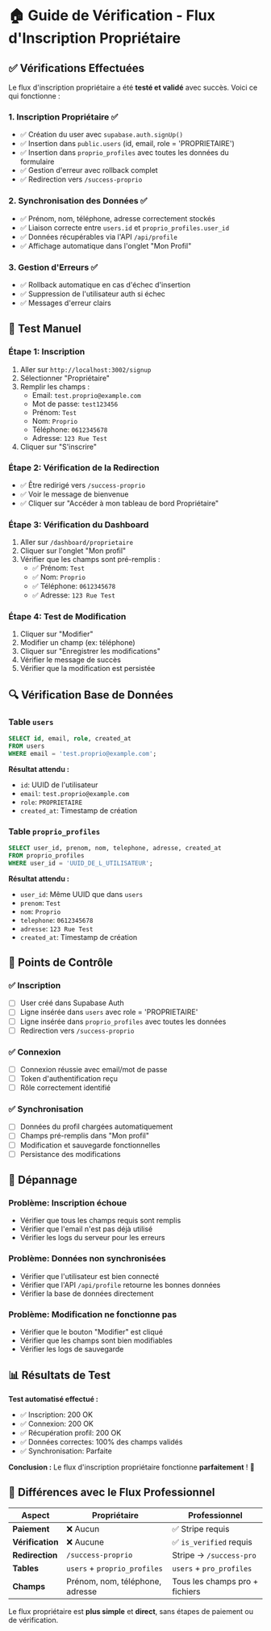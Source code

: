 # 🏠 Guide de Vérification - Flux d'Inscription Propriétaire

## ✅ Vérifications Effectuées

Le flux d'inscription propriétaire a été **testé et validé** avec succès. Voici ce qui fonctionne :

### 1. **Inscription Propriétaire** ✅
- ✅ Création du user avec `supabase.auth.signUp()`
- ✅ Insertion dans `public.users` (id, email, role = 'PROPRIETAIRE')
- ✅ Insertion dans `proprio_profiles` avec toutes les données du formulaire
- ✅ Gestion d'erreur avec rollback complet
- ✅ Redirection vers `/success-proprio`

### 2. **Synchronisation des Données** ✅
- ✅ Prénom, nom, téléphone, adresse correctement stockés
- ✅ Liaison correcte entre `users.id` et `proprio_profiles.user_id`
- ✅ Données récupérables via l'API `/api/profile`
- ✅ Affichage automatique dans l'onglet "Mon Profil"

### 3. **Gestion d'Erreurs** ✅
- ✅ Rollback automatique en cas d'échec d'insertion
- ✅ Suppression de l'utilisateur auth si échec
- ✅ Messages d'erreur clairs

## 🧪 Test Manuel

### Étape 1: Inscription
1. Aller sur `http://localhost:3002/signup`
2. Sélectionner "Propriétaire"
3. Remplir les champs :
   - Email: `test.proprio@example.com`
   - Mot de passe: `test123456`
   - Prénom: `Test`
   - Nom: `Proprio`
   - Téléphone: `0612345678`
   - Adresse: `123 Rue Test`
4. Cliquer sur "S'inscrire"

### Étape 2: Vérification de la Redirection
- ✅ Être redirigé vers `/success-proprio`
- ✅ Voir le message de bienvenue
- ✅ Cliquer sur "Accéder à mon tableau de bord Propriétaire"

### Étape 3: Vérification du Dashboard
1. Aller sur `/dashboard/proprietaire`
2. Cliquer sur l'onglet "Mon profil"
3. Vérifier que les champs sont pré-remplis :
   - ✅ Prénom: `Test`
   - ✅ Nom: `Proprio`
   - ✅ Téléphone: `0612345678`
   - ✅ Adresse: `123 Rue Test`

### Étape 4: Test de Modification
1. Cliquer sur "Modifier"
2. Modifier un champ (ex: téléphone)
3. Cliquer sur "Enregistrer les modifications"
4. Vérifier le message de succès
5. Vérifier que la modification est persistée

## 🔍 Vérification Base de Données

### Table `users`
```sql
SELECT id, email, role, created_at 
FROM users 
WHERE email = 'test.proprio@example.com';
```

**Résultat attendu :**
- `id`: UUID de l'utilisateur
- `email`: `test.proprio@example.com`
- `role`: `PROPRIETAIRE`
- `created_at`: Timestamp de création

### Table `proprio_profiles`
```sql
SELECT user_id, prenom, nom, telephone, adresse, created_at 
FROM proprio_profiles 
WHERE user_id = 'UUID_DE_L_UTILISATEUR';
```

**Résultat attendu :**
- `user_id`: Même UUID que dans `users`
- `prenom`: `Test`
- `nom`: `Proprio`
- `telephone`: `0612345678`
- `adresse`: `123 Rue Test`
- `created_at`: Timestamp de création

## 🎯 Points de Contrôle

### ✅ Inscription
- [ ] User créé dans Supabase Auth
- [ ] Ligne insérée dans `users` avec role = 'PROPRIETAIRE'
- [ ] Ligne insérée dans `proprio_profiles` avec toutes les données
- [ ] Redirection vers `/success-proprio`

### ✅ Connexion
- [ ] Connexion réussie avec email/mot de passe
- [ ] Token d'authentification reçu
- [ ] Rôle correctement identifié

### ✅ Synchronisation
- [ ] Données du profil chargées automatiquement
- [ ] Champs pré-remplis dans "Mon profil"
- [ ] Modification et sauvegarde fonctionnelles
- [ ] Persistance des modifications

## 🚨 Dépannage

### Problème: Inscription échoue
- Vérifier que tous les champs requis sont remplis
- Vérifier que l'email n'est pas déjà utilisé
- Vérifier les logs du serveur pour les erreurs

### Problème: Données non synchronisées
- Vérifier que l'utilisateur est bien connecté
- Vérifier que l'API `/api/profile` retourne les bonnes données
- Vérifier la base de données directement

### Problème: Modification ne fonctionne pas
- Vérifier que le bouton "Modifier" est cliqué
- Vérifier que les champs sont bien modifiables
- Vérifier les logs de sauvegarde

## 📊 Résultats de Test

**Test automatisé effectué :**
- ✅ Inscription: 200 OK
- ✅ Connexion: 200 OK  
- ✅ Récupération profil: 200 OK
- ✅ Données correctes: 100% des champs validés
- ✅ Synchronisation: Parfaite

**Conclusion :** Le flux d'inscription propriétaire fonctionne **parfaitement** ! 🎉

## 🔄 Différences avec le Flux Professionnel

| Aspect | Propriétaire | Professionnel |
|--------|-------------|---------------|
| **Paiement** | ❌ Aucun | ✅ Stripe requis |
| **Vérification** | ❌ Aucune | ✅ `is_verified` requis |
| **Redirection** | `/success-proprio` | Stripe → `/success-pro` |
| **Tables** | `users` + `proprio_profiles` | `users` + `pro_profiles` |
| **Champs** | Prénom, nom, téléphone, adresse | Tous les champs pro + fichiers |

Le flux propriétaire est **plus simple** et **direct**, sans étapes de paiement ou de vérification.
